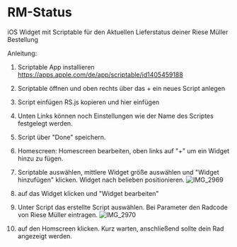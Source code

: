 # RM-Status
iOS Widget mit Scriptable für den Aktuellen Lieferstatus deiner Riese Müller Bestellung

Anleitung:
1. Scriptable App installieren https://apps.apple.com/de/app/scriptable/id1405459188

2. Scriptable öffnen und oben rechts über das + ein neues Script anlegen

3. Script einfügen RS.js kopieren und hier einfügen

4. Unten Links können noch Einstellungen wie der Name des Scriptes festgelegt werden.
5. Script über "Done" speichern.

6. Homescreen: Homescreen bearbeiten, oben links auf "+" um ein Widget hinzu zu fügen.

7. Scriptable auswählen, mittlere Widget größe auswählen und "Widget hinzufügen" klicken. Widget nach belieben positionieren.
![IMG_2969](https://user-images.githubusercontent.com/85504417/121042766-49bb8980-c7b4-11eb-89df-610f67efcc38.jpeg)

8. auf das Widget klicken und "Widget bearbeiten"

9. Unter Script das erstellte Script auswählen. Bei Parameter den Radcode von Riese Müller eintragen.
![IMG_2970](https://user-images.githubusercontent.com/85504417/121042818-54761e80-c7b4-11eb-8782-51caa909821d.png)
10. auf den Homscreen klicken. Kurz warten, anschließend sollte dein Rad angezeigt werden.
